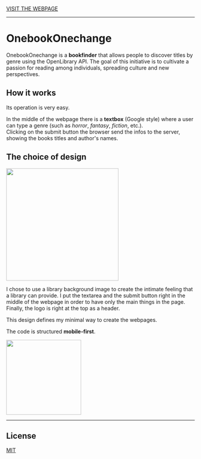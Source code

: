 
[VISIT THE WEBPAGE](https://tommasoaricci-bookfinder.netlify.app/)

***

# OnebookOnechange

OnebookOnechange is a **bookfinder** that allows people to discover titles by genre using the OpenLibrary API. The goal of this initiative is to cultivate a passion for reading among individuals, spreading culture and new perspectives.

## How it works

Its operation is very easy.

In the middle of the webpage there is a **textbox** (Google style) where a user can type a genre (such as *horror*, *fantasy*, *fiction*, etc.). <br>
Clicking on the submit button the browser send the infos to the server, showing the books titles and author's names.

## The choice of design

<img src="https://i.postimg.cc/PJVmvT7j/Screenshot-2024-04-01-182246.png" width="300">

I chose to use a library background image to create the intimate feeling that a library can provide.
I put the textarea and the submit button right in the middle of the webpage in order to have only the main things in the page.
Finally, the logo is right at the top as a header.

This design defines my minimal way to create the webpages.

The code is structured **mobile-first**.

<img src="https://i.postimg.cc/TwRHvj5H/Screenshot-2024-04-01-183622.png" width="200">

***

## License

[MIT](https://choosealicense.com/licenses/mit/)

